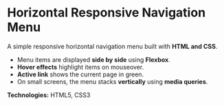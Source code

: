 # Horizontal Responsive Navigation Menu

A simple responsive horizontal navigation menu built with **HTML and CSS**.
- Menu items are displayed **side by side** using **Flexbox**.
- **Hover effects** highlight items on mouseover.
- **Active link** shows the current page in green.
- On small screens, the menu stacks **vertically** using **media queries**.

**Technologies:** HTML5, CSS3
